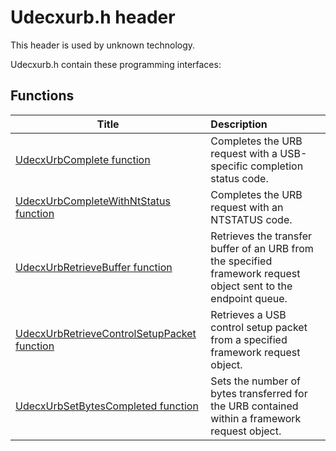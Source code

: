 # Udecxurb.h header


This header is used by unknown technology.

Udecxurb.h contain these programming interfaces:


## Functions

| Title   | Description   |
| ---- |:---- |
| [UdecxUrbComplete function](nf-udecxurb-udecxurbcomplete.md) | Completes the URB request with a USB-specific completion status code. |
| [UdecxUrbCompleteWithNtStatus function](nf-udecxurb-udecxurbcompletewithntstatus.md) | Completes the URB request with an NTSTATUS code. |
| [UdecxUrbRetrieveBuffer function](nf-udecxurb-udecxurbretrievebuffer.md) | Retrieves the transfer buffer of an URB from the specified framework request object sent to the endpoint queue. |
| [UdecxUrbRetrieveControlSetupPacket function](nf-udecxurb-udecxurbretrievecontrolsetuppacket.md) | Retrieves a USB control setup packet from a specified framework request object. |
| [UdecxUrbSetBytesCompleted function](nf-udecxurb-udecxurbsetbytescompleted.md) | Sets the number of bytes transferred for the URB contained within a framework request object. |
